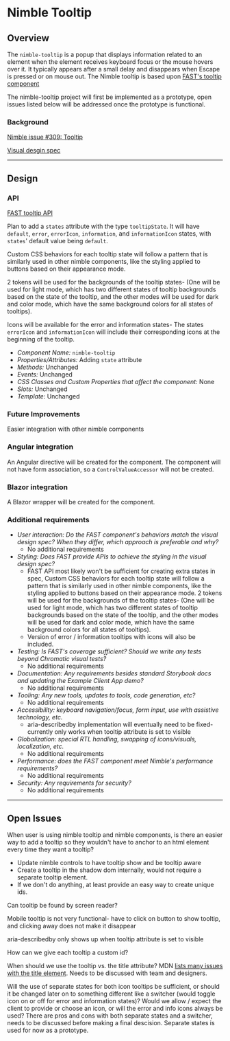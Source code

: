 # Nimble Tooltip

## Overview

The `nimble-tooltip` is a popup that displays information related to an element when the element receives keyboard focus or the mouse hovers over it. It typically appears after a small delay and disappears when Escape is pressed or on mouse out. The Nimble tooltip is based upon [FAST's tooltip component](https://github.com/microsoft/fast/tree/master/packages/web-components/fast-foundation/src/tooltip)

The nimble-tooltip project will first be implemented as a prototype, open issues listed below will be addressed once the prototype is functional.

### Background

[Nimble issue #309: Tooltip](https://github.com/ni/nimble/issues/309)

[Visual desgin spec](https://xd.adobe.com/view/8ce280ab-1559-4961-945c-182955c7780b-d9b1/screen/044414d7-1714-40f2-9679-2ce2c8202d1c/specs/)

---

## Design

### API

[FAST tooltip API](https://github.com/microsoft/fast/blob/de7f234ef871204fcac2b5df59433d919809341d/packages/web-components/fast-foundation/src/tooltip/tooltip.spec.md)

Plan to add a `states` attribute with the type `tooltipState`. It will have `default`, `error`, `errorIcon`, `information`, and `informationIcon` states, with `states`' default value being `default`.

Custom CSS behaviors for each tooltip state will follow a pattern that is similarly used in other nimble components, like the styling applied to buttons based on their appearance mode.

2 tokens will be used for the backgrounds of the tooltip states- (One will be used for light mode, which has two different states of tooltip backgrounds based on the state of the tooltip, and the other modes will be used for dark and color mode, which have the same background colors for all states of tooltips).

Icons will be available for the error and information states- The states `errorIcon` and `informationIcon` will include their corresponding icons at the beginning of the tooltip.

-   _Component Name:_ `nimble-tooltip`
-   _Properties/Attributes:_ Adding `state` attribute
-   _Methods:_ Unchanged
-   _Events:_ Unchanged
-   _CSS Classes and Custom Properties that affect the component:_ None
-   _Slots:_ Unchanged
-   _Template:_ Unchanged

### Future Improvements

Easier integration with other nimble components

### Angular integration

An Angular directive will be created for the component. The component will not have form association, so a `ControlValueAccessor` will not be created.

### Blazor integration

A Blazor wrapper will be created for the component.

### Additional requirements

-   _User interaction: Do the FAST component's behaviors match the visual design spec? When they differ, which approach is preferable and why?_
    -   No additional requirements
-   _Styling: Does FAST provide APIs to achieve the styling in the visual design spec?_
    -   FAST API most likely won't be sufficient for creating extra states in spec, Custom CSS behaviors for each tooltip state will follow a pattern that is similarly used in other nimble components, like the styling applied to buttons based on their appearance mode.
        2 tokens will be used for the backgrounds of the tooltip states- (One will be used for light mode, which has two different states of tooltip backgrounds based on the state of the tooltip, and the other modes will be used for dark and color mode, which have the same background colors for all states of tooltips).
    -   Version of error / information tooltips with icons will also be included.
-   _Testing: Is FAST's coverage sufficient? Should we write any tests beyond Chromatic visual tests?_
    -   No additional requirements
-   _Documentation: Any requirements besides standard Storybook docs and updating the Example Client App demo?_
    -   No additional requirements
-   _Tooling: Any new tools, updates to tools, code generation, etc?_
    -   No additional requirements
-   _Accessibility: keyboard navigation/focus, form input, use with assistive technology, etc._
    -   aria-describedby implementation will eventually need to be fixed- currently only works when tooltip attribute is set to visible
-   _Globalization: special RTL handling, swapping of icons/visuals, localization, etc._
    -   No additional requirements
-   _Performance: does the FAST component meet Nimble's performance requirements?_
    -   No additional requirements
-   _Security: Any requirements for security?_
    -   No additional requirements

---

## Open Issues

When user is using nimble tooltip and nimble components, is there an easier way to add a tooltip so they wouldn't have to anchor to an html element every time they want a tooltip?

-   Update nimble controls to have tooltip show and be tooltip aware
-   Create a tooltip in the shadow dom internally, would not require a separate tooltip element.
-   If we don't do anything, at least provide an easy way to create unique ids.

Can tooltip be found by screen reader?

Mobile tooltip is not very functional- have to click on button to show tooltip, and clicking away does not make it disappear

aria-describedby only shows up when tooltip attribute is set to visible

How can we give each tooltip a custom id?

When should we use the tooltip vs. the title attribute? MDN [lists many issues with the title element](https://developer.mozilla.org/en-US/docs/Web/HTML/Global_attributes/title#accessibility_concerns). Needs to be discussed with team and designers.

Will the use of separate states for both icon tooltips be sufficient, or should it be changed later on to something different like a switcher (would toggle icon on or off for error and information states)? Would we allow / expect the client to provide or choose an icon, or will the error and info icons always be used?
There are pros and cons with both separate states and a switcher, needs to be discussed before making a final descision. Separate states is used for now as a prototype.
